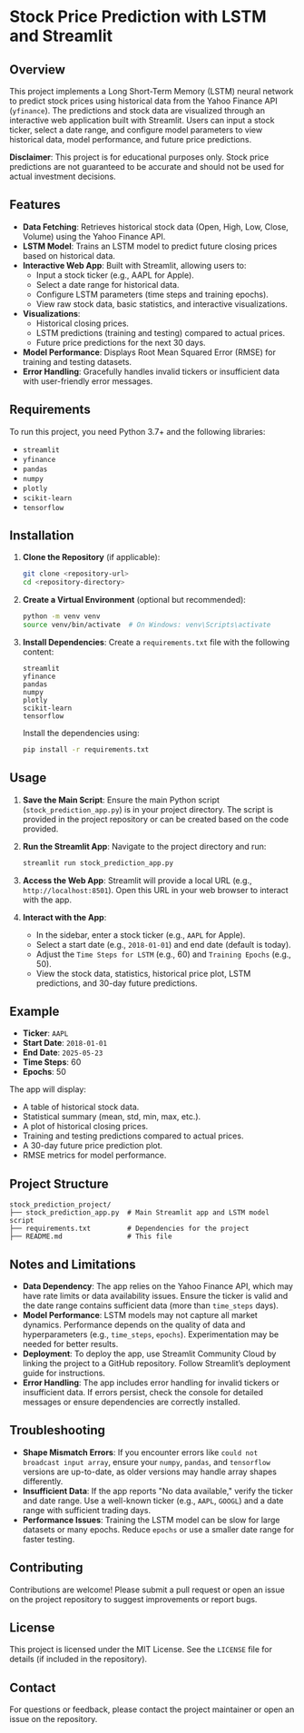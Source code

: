 # Stock Price Prediction with LSTM and Streamlit

## Overview

This project implements a Long Short-Term Memory (LSTM) neural network to predict stock prices using historical data from the Yahoo Finance API (`yfinance`). The predictions and stock data are visualized through an interactive web application built with Streamlit. Users can input a stock ticker, select a date range, and configure model parameters to view historical data, model performance, and future price predictions.

**Disclaimer**: This project is for educational purposes only. Stock price predictions are not guaranteed to be accurate and should not be used for actual investment decisions.

## Features

- **Data Fetching**: Retrieves historical stock data (Open, High, Low, Close, Volume) using the Yahoo Finance API.
- **LSTM Model**: Trains an LSTM model to predict future closing prices based on historical data.
- **Interactive Web App**: Built with Streamlit, allowing users to:
  - Input a stock ticker (e.g., AAPL for Apple).
  - Select a date range for historical data.
  - Configure LSTM parameters (time steps and training epochs).
  - View raw stock data, basic statistics, and interactive visualizations.
- **Visualizations**:
  - Historical closing prices.
  - LSTM predictions (training and testing) compared to actual prices.
  - Future price predictions for the next 30 days.
- **Model Performance**: Displays Root Mean Squared Error (RMSE) for training and testing datasets.
- **Error Handling**: Gracefully handles invalid tickers or insufficient data with user-friendly error messages.

## Requirements

To run this project, you need Python 3.7+ and the following libraries:

- `streamlit`
- `yfinance`
- `pandas`
- `numpy`
- `plotly`
- `scikit-learn`
- `tensorflow`

## Installation

1. **Clone the Repository** (if applicable):
   ```bash
   git clone <repository-url>
   cd <repository-directory>
   ```

2. **Create a Virtual Environment** (optional but recommended):
   ```bash
   python -m venv venv
   source venv/bin/activate  # On Windows: venv\Scripts\activate
   ```

3. **Install Dependencies**:
   Create a `requirements.txt` file with the following content:
   ```
   streamlit
   yfinance
   pandas
   numpy
   plotly
   scikit-learn
   tensorflow
   ```
   Install the dependencies using:
   ```bash
   pip install -r requirements.txt
   ```

## Usage

1. **Save the Main Script**:
   Ensure the main Python script (`stock_prediction_app.py`) is in your project directory. The script is provided in the project repository or can be created based on the code provided.

2. **Run the Streamlit App**:
   Navigate to the project directory and run:
   ```bash
   streamlit run stock_prediction_app.py
   ```

3. **Access the Web App**:
   Streamlit will provide a local URL (e.g., `http://localhost:8501`). Open this URL in your web browser to interact with the app.

4. **Interact with the App**:
   - In the sidebar, enter a stock ticker (e.g., `AAPL` for Apple).
   - Select a start date (e.g., `2018-01-01`) and end date (default is today).
   - Adjust the `Time Steps for LSTM` (e.g., 60) and `Training Epochs` (e.g., 50).
   - View the stock data, statistics, historical price plot, LSTM predictions, and 30-day future predictions.

## Example

- **Ticker**: `AAPL`
- **Start Date**: `2018-01-01`
- **End Date**: `2025-05-23`
- **Time Steps**: 60
- **Epochs**: 50

The app will display:
- A table of historical stock data.
- Statistical summary (mean, std, min, max, etc.).
- A plot of historical closing prices.
- Training and testing predictions compared to actual prices.
- A 30-day future price prediction plot.
- RMSE metrics for model performance.

## Project Structure

```
stock_prediction_project/
├── stock_prediction_app.py  # Main Streamlit app and LSTM model script
├── requirements.txt         # Dependencies for the project
├── README.md                # This file
```

## Notes and Limitations

- **Data Dependency**: The app relies on the Yahoo Finance API, which may have rate limits or data availability issues. Ensure the ticker is valid and the date range contains sufficient data (more than `time_steps` days).
- **Model Performance**: LSTM models may not capture all market dynamics. Performance depends on the quality of data and hyperparameters (e.g., `time_steps`, `epochs`). Experimentation may be needed for better results.
- **Deployment**: To deploy the app, use Streamlit Community Cloud by linking the project to a GitHub repository. Follow Streamlit’s deployment guide for instructions.
- **Error Handling**: The app includes error handling for invalid tickers or insufficient data. If errors persist, check the console for detailed messages or ensure dependencies are correctly installed.

## Troubleshooting

- **Shape Mismatch Errors**: If you encounter errors like `could not broadcast input array`, ensure your `numpy`, `pandas`, and `tensorflow` versions are up-to-date, as older versions may handle array shapes differently.
- **Insufficient Data**: If the app reports "No data available," verify the ticker and date range. Use a well-known ticker (e.g., `AAPL`, `GOOGL`) and a date range with sufficient trading days.
- **Performance Issues**: Training the LSTM model can be slow for large datasets or many epochs. Reduce `epochs` or use a smaller date range for faster testing.

## Contributing

Contributions are welcome! Please submit a pull request or open an issue on the project repository to suggest improvements or report bugs.

## License

This project is licensed under the MIT License. See the `LICENSE` file for details (if included in the repository).

## Contact

For questions or feedback, please contact the project maintainer or open an issue on the repository.
